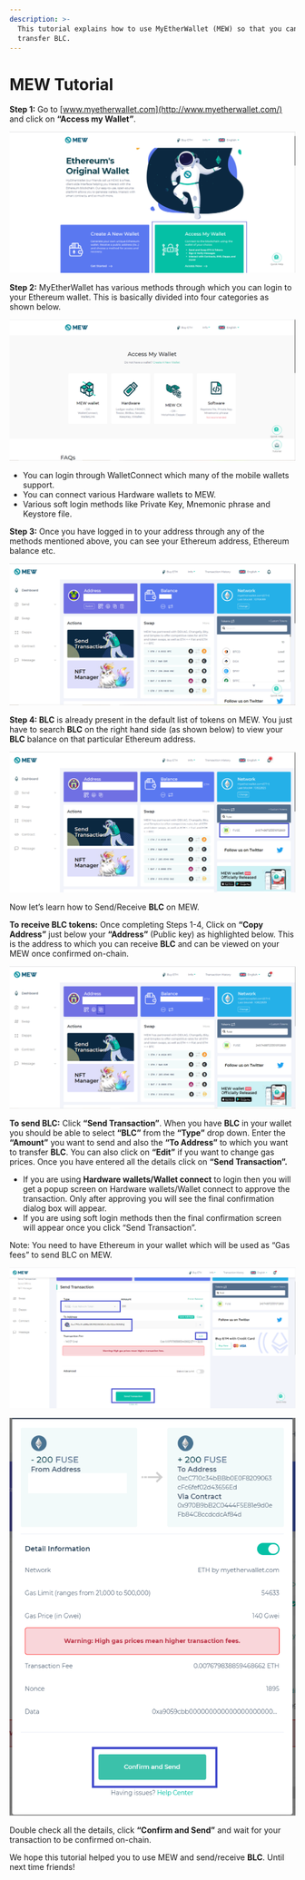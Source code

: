 ```yaml
---
description: >-
  This tutorial explains how to use MyEtherWallet (MEW) so that you can view and
  transfer BLC.
---
```


# MEW Tutorial

**Step 1:** Go to [www.myetherwallet.com](http://www.myetherwallet.com/) and click on **“Access my Wallet”**.

![](../.gitbook/assets/2%20%283%29.png)

**Step 2:** MyEtherWallet has various methods through which you can login to your Ethereum wallet. This is basically divided into four categories as shown below.

![](../.gitbook/assets/1%20%282%29.png)

* You can login through WalletConnect which many of the mobile wallets support.
* You can connect various Hardware wallets to MEW.
* Various soft login methods like Private Key, Mnemonic phrase and Keystore file.

**Step 3:** Once you have logged in to your address through any of the methods mentioned above, you can see your Ethereum address, Ethereum balance etc.

![](../.gitbook/assets/6%20%283%29.png)

**Step 4: BLC** is already present in the default list of tokens on MEW. You just have to search **BLC** on the right hand side \(as shown below\) to view your **BLC** balance on that particular Ethereum address.

![](../.gitbook/assets/7%20%282%29.png)

Now let’s learn how to Send/Receive **BLC** on MEW.

**To receive BLC tokens:** Once completing Steps 1-4, Click on **“Copy Address”** just below your **“Address”** \(Public key\) as highlighted below. This is the address to which you can receive **BLC** and can be viewed on your MEW once confirmed on-chain.

![](../.gitbook/assets/8.png)

**To send BLC:** Click **“Send Transaction”**. When you have **BLC** in your wallet you should be able to select **“BLC”** from the **“Type”** drop down. Enter the **“Amount”** you want to send and also the **“To Address”** to which you want to transfer **BLC**. You can also click on **“Edit”** if you want to change gas prices. Once you have entered all the details click on **“Send Transaction”.**

* If you are using **Hardware wallets/Wallet connect** to login then you will get a popup screen on Hardware wallets/Wallet connect to approve the transaction. Only after approving you will see the final confirmation dialog box will appear.
*  If you are using soft login methods then the final confirmation screen will appear once you click “Send Transaction”.

Note: You need to have Ethereum in your wallet which will be used as “Gas fees” to send BLC on MEW.

![](../.gitbook/assets/9%20%282%29.png)

![](../.gitbook/assets/10%20%281%29.png)

Double check all the details, click **“Confirm and Send”** and wait for your transaction to be confirmed on-chain.

We hope this tutorial helped you to use MEW and send/receive **BLC**. Until next time friends!

